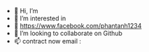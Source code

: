 - 👋 Hi, I’m 
- 👀 I’m interested in
- 🌱 https://www.facebook.com/phantanh1234
- 💞️ I’m looking to collaborate on Github
- 📫 contract now email :

<!---
TanhGL/TanhGL is a ✨ special ✨ repository because its `README.md` (this file) appears on your GitHub profile.
You can click the Preview link to take a look at your changes.
--->
